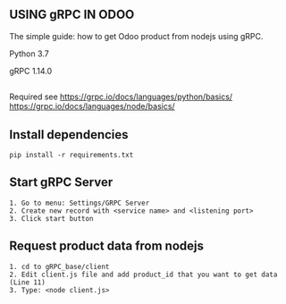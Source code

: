 ## USING gRPC IN ODOO

The simple guide: how to get Odoo product from nodejs using gRPC.

Python 3.7

gRPC 1.14.0

##

Required see 
https://grpc.io/docs/languages/python/basics/
https://grpc.io/docs/languages/node/basics/
        
##

## Install dependencies

```
pip install -r requirements.txt
```

## Start gRPC Server

```
1. Go to menu: Settings/GRPC Server
2. Create new record with <service name> and <listening port>
3. Click start button
```

## Request product data from nodejs

```
1. cd to gRPC_base/client
2. Edit client.js file and add product_id that you want to get data (Line 11)
3. Type: <node client.js>
```



